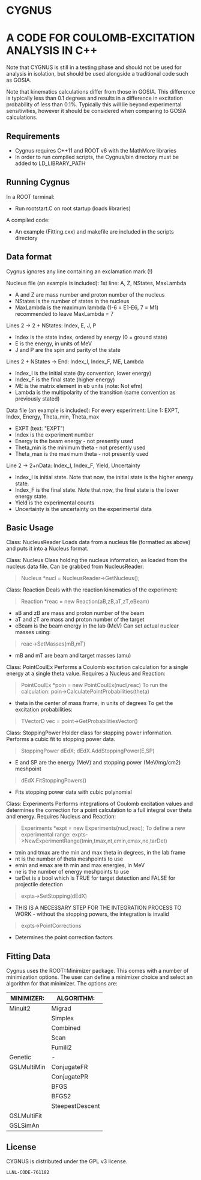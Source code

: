 CYGNUS
=============================
A CODE FOR COULOMB-EXCITATION ANALYSIS IN C++
==================================================================

Note that CYGNUS is still in a testing phase and should not be used for analysis in isolation, but should be used alongside a traditional code such as GOSIA. 

Note that kinematics calculations differ from those in GOSIA. This difference is typically less than 0.1 degrees and results in a difference in excitation probability of less than 0.1%. Typically this will lie beyond experimental sensitivities, however it should be considered when comparing to GOSIA calculations.

Requirements
-----------------------

- Cygnus requires C++11 and ROOT v6 with the MathMore libraries
- In order to run compiled scripts, the Cygnus/bin directory must be added to LD_LIBRARY_PATH

Running Cygnus
-----------------------

In a ROOT terminal:
- Run rootstart.C on root startup (loads libraries)

A compiled code:
- An example (Fitting.cxx) and makefile are included in the scripts directory

Data format
------------------------

Cygnus ignores any line containing an exclamation mark (!)

Nucleus file (an example is included):
1st line: A, Z, NStates, MaxLambda
- A and Z are mass number and proton number of the nucleus
- NStates is the number of states in the nucleus
- MaxLambda is the maximum lambda (1-6 = E1-E6, 7 = M1) recommended to leave MaxLambda = 7

Lines 2 -> 2 + NStates: Index, E, J, P
- Index is the state index, ordered by energy (0 = ground state)
- E is the energy, in units of MeV
- J and P are the spin and parity of the state

Lines 2 + NStates -> End: Index_I, Index_F, ME, Lambda
- Index_I is the initial state (by convention, lower energy)
- Index_F is the final state (higher energy) 
- ME is the matrix element in eb units (note: Not efm)
- Lambda is the multipolarity of the transition (same convention as previously stated) 

Data file (an example is included):
For every experiment:
Line 1: EXPT, Index, Energy, Theta_min, Theta_max
- EXPT (text: "EXPT")
- Index is the experiment number
- Energy is the beam energy - not presently used
- Theta_min is the minimum theta - not presently used
- Theta_max is the maximum theta - not presently used

Line 2 -> 2+nData: Index_I, Index_F, Yield, Uncertainty 
- Index_I is initial state. Note that now, the initial state is the higher energy state.
- Index_F is the final state. Note that now, the final state is the lower energy state.
- Yield is the experimental counts
- Uncertainty is the uncertainty on the experimental data

Basic Usage
------------------------

Class: NucleusReader
Loads data from a nucleus file (formatted as above) and puts it into a Nucleus format.

Class: Nucleus
Class holding the nucleus information, as loaded from the nucleus data file. Can be grabbed from NucleusReader:
> Nucleus *nucl = NucleusReader->GetNucleus();

Class: Reaction
Deals with the reaction kinematics of the experiment:
> Reaction *reac = new Reaction(aB,zB,aT,zT,eBeam)
- aB and zB are mass and proton number of the beam
- aT and zT are mass and proton number of the target
- eBeam is the beam energy in the lab (MeV)
Can set actual nuclear masses using:
> reac->SetMasses(mB,mT)
- mB and mT are beam and target masses (amu)

Class: PointCoulEx
Performs a Coulomb excitation calculation for a single energy at a single theta value. Requires a Nucleus and Reaction:
> PointCoulEx *poin = new PointCoulEx(nucl,reac)
To run the calculation:
> poin->CalculatePointProbabilities(theta)
- theta in the center of mass frame, in units of degrees
To get the excitation probabilities:
> TVectorD vec = point->GetProbabilitiesVector()

Class: StoppingPower
Holder class for stopping power information. Performs a cubic fit to stopping power data. 
> StoppingPower dEdX; 
> dEdX.AddStoppingPower(E,SP)
- E and SP are the energy (MeV) and stopping power (MeV/mg/cm2) meshpoint
> dEdX.FitStoppingPowers()
- Fits stopping power data with cubic polynomial

Class: Experiments
Performs integrations of Coulomb excitation values and determines the correction for a point calculation to a full integral over theta and energy. Requires Nucleus and Reaction:
> Experiments *expt = new Experiments(nucl,reac);
To define a new experimental range:
> expts->NewExperimentRange(tmin,tmax,nt,emin,emax,ne,tarDet)
- tmin and tmax are the min and max theta in degrees, in the lab frame
- nt is the number of theta meshpoints to use
- emin and emax are th min and max energies, in MeV
- ne is the number of energy meshpoints to use
- tarDet is a bool which is TRUE for target detection and FALSE for projectile detection
> expts->SetStopping(dEdX)
- THIS IS A NECESSARY STEP FOR THE INTEGRATION PROCESS TO WORK - without the stopping powers, the integration is invalid
> expts->PointCorrections
- Determines the point correction factors

Fitting Data
------------------------

Cygnus uses the ROOT::Minimizer package. This comes with a number of minimization options. The user can define a minimizer choice and select an algorithm for that minimizer. The options are:

| MINIMIZER: |	ALGORITHM:      |
|------------|------------------|
|Minuit2     |	Migrad          |
|	     |	Simplex         |
|	     |	Combined        |
|	     |	Scan            |
|	     |	Fumili2         |
|Genetic     |                  -	
|GSLMultiMin |	ConjugateFR     |
|	     |	ConjugatePR     |
|            |	BFGS            |
|            |	BFGS2           |
|            |	SteepestDescent |
|GSLMultiFit |                  |
|GSLSimAn    |	                |

License
-----------------------

CYGNUS is distributed under the GPL v3 license.

``LLNL-CODE-761182``
